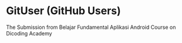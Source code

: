 # GitUser (GitHub Users)
The Submission from Belajar Fundamental Aplikasi Android Course on Dicoding Academy
